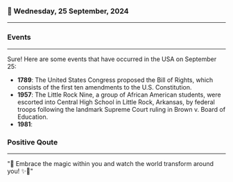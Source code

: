 ### 📅 Wednesday, 25 September, 2024
------
### Events
------
Sure! Here are some events that have occurred in the USA on September 25:

- **1789**: The United States Congress proposed the Bill of Rights, which consists of the first ten amendments to the U.S. Constitution.
- **1957**: The Little Rock Nine, a group of African American students, were escorted into Central High School in Little Rock, Arkansas, by federal troops following the landmark Supreme Court ruling in Brown v. Board of Education.
- **1981**:
### Positive Qoute
------
"🌟 Embrace the magic within you and watch the world transform around you! ✨💖"
